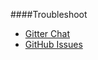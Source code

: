 ####Troubleshoot
* [Gitter Chat](https://gitter.im/mosbth/design)
* [GitHub Issues](https://github.com/canax/anax-flat/issues)
